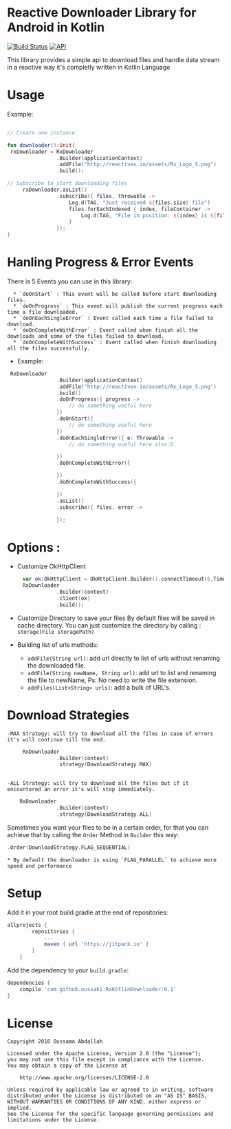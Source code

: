 #  Reactive Downloader Library for Android in Kotlin

[![Build Status](https://api.travis-ci.org/oussaki/RxKotlinDownloader.svg?branch=master)](https://travis-ci.org/oussaki/RxKotlinDownloader)
[![API](https://img.shields.io/badge/API-14%2B-brightgreen.svg?style=flat)](https://android-arsenal.com/api?level=14)

This library provides a simple api to download files and handle data stream in a reactive way 
it's completly written in Kotlin Language 

# Usage
	

Example:

```kotlin

// Create one instance 

fun downloader():Unit{
 rxDownloader = RxDownloader
                .Builder(applicationContext)
                .addFile("http://reactivex.io/assets/Rx_Logo_S.png")
                .build();

// Subscribe to start downloading files 
     rxDownloader.asList()
                .subscribe({ files, throwable ->
                    Log.d(TAG, "Just received ${files.size} file")
                    files.forEachIndexed { index, fileContainer ->
                        Log.d(TAG, "File in position: ${index} is ${fileContainer}")
                    }
                });
}

```

# Hanling Progress & Error Events

There is 5 Events you can use in this library:
  
      * `doOnStart` : This event will be called before start downloading files.
      * `doOnProgress` : This event will publish the current progress each time a file downloaded.
      * `doOnEachSingleError` : Event called each time a file failed to download.
      * `doOnCompleteWithError` : Event called when finish all the downloads and some of the files failed to download.
      * `doOnCompleteWithSuccess` : Event called when finish downloading all the files successfully.

* Example:

```kotlin
 RxDownloader
                .Builder(applicationContext)
                .addFile("http://reactivex.io/assets/Rx_Logo_S.png")
                .build()
                .doOnProgress({ progress ->
                    // do something useful here
                })
                .doOnStart({
                    // do something useful here
                })
                .doOnEachSingleError({ e: Throwable ->
                    // do something useful here also:D

                })
                .doOnCompleteWithError({

                })
                .doOnCompleteWithSuccess({

                })
                .asList()
                .subscribe({ files, error ->

                });
```

# Options :

* Customize OkHttpClient  
```kotlin
	 var ok:OkHttpClient = OkHttpClient.Builder().connectTimeout(6,TimeUnit.SECONDS).build();
     RxDownloader
                .Builder(context)
                .client(ok)
                .build();
```
* Customize Directory to save your files
	By default files will be saved in cache directory.
	You can just customize the directory by calling : `storage(File storagePath)`

* Building list of urls methods:

	- `addFile(String url)`: add url directly to list of urls without renaming the downloaded file.
	- `addFile(String newName, String url)`: add url to list and renaming the file to newName, Ps: No need to write the file extension.
	- `addFiles(List<String> urls)`: add a bulk of URL's.



# Download Strategies
  
  	-MAX Strategy: will try to download all the files in case of errors it's will continue till the end.

```kotlin
 	 RxDownloader
                .Builder(context)
                .strategy(DownloadStrategy.MAX)
                

```

    
    -ALL Strategy: will try to download all the files but if it encountered an error it's will stop immediately.

```kotlin
	RxDownloader
                .Builder(context)
                .strategy(DownloadStrategy.ALL)
```

Sometimes you want your files to be in a certain order, for that you can achieve that by calling the `Order` Method in `Builder` this way:

  ```kotlin 
  .Order(DownloadStrategy.FLAG_SEQUENTIAL)
  ```

    * By default the downloader is using `FLAG_PARALLEL` to achieve more speed and performance 


# Setup

Add it in your root build.gradle at the end of repositories:

```groovy 
allprojects {
		repositories {
			...
			maven { url 'https://jitpack.io' }
		}
	}
```

Add the dependency to your `build.gradle`:

```groovy
dependencies {
    compile 'com.github.oussaki:RxKotlinDownloader:0.1'
}
```

# License

	Copyright 2016 Oussama Abdallah

	Licensed under the Apache License, Version 2.0 (the "License");
	you may not use this file except in compliance with the License.
	You may obtain a copy of the License at

	    http://www.apache.org/licenses/LICENSE-2.0

	Unless required by applicable law or agreed to in writing, software
	distributed under the License is distributed on an "AS IS" BASIS,
	WITHOUT WARRANTIES OR CONDITIONS OF ANY KIND, either express or implied.
	See the License for the specific language governing permissions and
	limitations under the License.